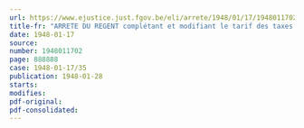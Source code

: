 ```yaml
---
url: https://www.ejustice.just.fgov.be/eli/arrete/1948/01/17/1948011702/justel
title-fr: "ARRETE DU REGENT complétant et modifiant le tarif des taxes consulaires"
date: 1948-01-17
source:
number: 1948011702
page: 888888
case: 1948-01-17/35
publication: 1948-01-28
starts:
modifies:
pdf-original:
pdf-consolidated:
---
```


